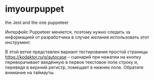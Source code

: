 # imyourpuppet
the Jest and the one puppeteer

Интерфейс Puppeteer меняется, поэтому нужно следить за информацией от разработчика в случае желания использовать этот инструмент.

В этой ветке представлен вариант тестирования простой страницы https://kodaktor.ru/g/autocase – сценарий при нажатии на кнопку переворачивает введённую в первое текстовое поле строку и, переведя в верхний регистр, помещает в нижнее поле.  Обратите внимание на таймауты.

